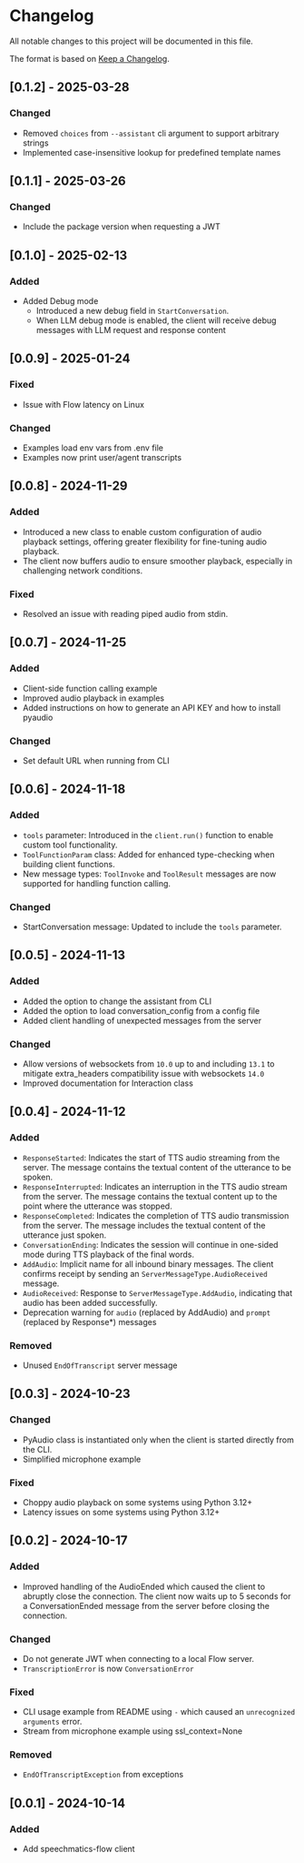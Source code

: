 # Changelog

All notable changes to this project will be documented in this file.

The format is based on [Keep a Changelog](https://keepachangelog.com/en/1.0.0/).

## [0.1.2] - 2025-03-28

### Changed

- Removed `choices` from `--assistant` cli argument to support arbitrary strings
- Implemented case-insensitive lookup for predefined template names

## [0.1.1] - 2025-03-26

### Changed

- Include the package version when requesting a JWT

## [0.1.0] - 2025-02-13

### Added

- Added Debug mode
  - Introduced a new debug field in `StartConversation`.
  - When LLM debug mode is enabled, the client will receive debug messages with LLM request and response content

## [0.0.9] - 2025-01-24

### Fixed

- Issue with Flow latency on Linux

### Changed

- Examples load env vars from .env file
- Examples now print user/agent transcripts

## [0.0.8] - 2024-11-29

### Added

- Introduced a new class to enable custom configuration of audio playback settings, offering greater flexibility for
  fine-tuning audio playback.
- The client now buffers audio to ensure smoother playback, especially in challenging network conditions.

### Fixed

- Resolved an issue with reading piped audio from stdin.

## [0.0.7] - 2024-11-25

### Added

- Client-side function calling example
- Improved audio playback in examples
- Added instructions on how to generate an API KEY and how to install pyaudio

### Changed

- Set default URL when running from CLI

## [0.0.6] - 2024-11-18

### Added

- `tools` parameter: Introduced in the `client.run()` function to enable custom tool functionality.
- `ToolFunctionParam` class: Added for enhanced type-checking when building client functions.
- New message types: `ToolInvoke` and `ToolResult` messages are now supported for handling function calling.

### Changed

- StartConversation message: Updated to include the `tools` parameter.

## [0.0.5] - 2024-11-13

### Added

- Added the option to change the assistant from CLI
- Added the option to load conversation_config from a config file
- Added client handling of unexpected messages from the server

### Changed

- Allow versions of websockets from `10.0` up to and including `13.1` to mitigate extra_headers compatibility issue
  with websockets `14.0`
- Improved documentation for Interaction class

## [0.0.4] - 2024-11-12

### Added

- `ResponseStarted`: Indicates the start of TTS audio streaming from the server.
  The message contains the textual content of the utterance to be spoken.
- `ResponseInterrupted`: Indicates an interruption in the TTS audio stream from the server.
  The message contains the textual content up to the point where the utterance was stopped.
- `ResponseCompleted`: Indicates the completion of TTS audio transmission from the server.
  The message includes the textual content of the utterance just spoken.
- `ConversationEnding`: Indicates the session will continue in one-sided mode during TTS playback of the final words.
- `AddAudio`: Implicit name for all inbound binary messages.
  The client confirms receipt by sending an `ServerMessageType.AudioReceived` message.
- `AudioReceived`: Response to `ServerMessageType.AddAudio`, indicating that audio has been added successfully.
- Deprecation warning for `audio` (replaced by AddAudio) and `prompt` (replaced by Response*) messages

### Removed

- Unused `EndOfTranscript` server message

## [0.0.3] - 2024-10-23

### Changed

- PyAudio class is instantiated only when the client is started directly from the CLI.
- Simplified microphone example

### Fixed

- Choppy audio playback on some systems using Python 3.12+
- Latency issues on some systems using Python 3.12+

## [0.0.2] - 2024-10-17

### Added

- Improved handling of the AudioEnded which caused the client to abruptly close the connection.
  The client now waits up to 5 seconds for a ConversationEnded message from the server before closing the connection.

### Changed

- Do not generate JWT when connecting to a local Flow server.
- `TranscriptionError` is now `ConversationError`

### Fixed

- CLI usage example from README using `-` which caused an `unrecognized arguments` error.
- Stream from microphone example using ssl_context=None

### Removed

- `EndOfTranscriptException` from exceptions

## [0.0.1] - 2024-10-14

### Added

- Add speechmatics-flow client
